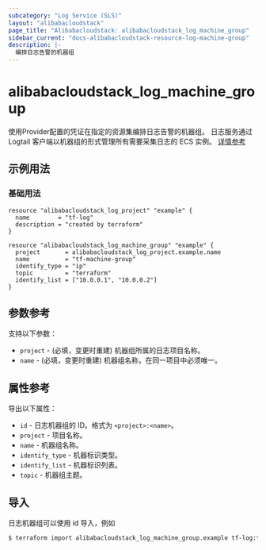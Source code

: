 ```yaml
---
subcategory: "Log Service (SLS)"
layout: "alibabacloudstack"
page_title: "Alibabacloudstack: alibabacloudstack_log_machine_group"
sidebar_current: "docs-alibabacloudstack-resource-log-machine-group"
description: |-
  编排日志告警的机器组
---
```


# alibabacloudstack_log_machine_group

使用Provider配置的凭证在指定的资源集编排日志告警的机器组。
日志服务通过 Logtail 客户端以机器组的形式管理所有需要采集日志的 ECS 实例。 [详情参考](https://www.alibabacloud.com/help/doc-detail/28966.htm)

## 示例用法

### 基础用法

```
resource "alibabacloudstack_log_project" "example" {
  name        = "tf-log"
  description = "created by terraform"
}

resource "alibabacloudstack_log_machine_group" "example" {
  project       = alibabacloudstack_log_project.example.name
  name          = "tf-machine-group"
  identify_type = "ip"
  topic         = "terraform"
  identify_list = ["10.0.0.1", "10.0.0.2"]
}
```


## 参数参考

支持以下参数：

* `project` - (必填，变更时重建) 机器组所属的日志项目名称。
* `name` - (必填，变更时重建) 机器组名称，在同一项目中必须唯一。

## 属性参考

导出以下属性：

* `id` - 日志机器组的 ID。格式为 `<project>:<name>`。
* `project` - 项目名称。
* `name` - 机器组名称。
* `identify_type` - 机器标识类型。
* `identify_list` - 机器标识列表。
* `topic` - 机器组主题。

## 导入

日志机器组可以使用 id 导入，例如

```bash
$ terraform import alibabacloudstack_log_machine_group.example tf-log:tf-machine-group
```